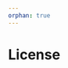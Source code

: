 ```yaml
---
orphan: true
---
```


# License

```{include} ../LICENSE

```
                                                    